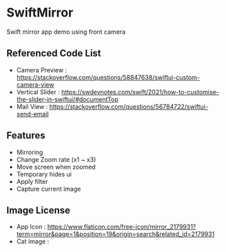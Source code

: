 # SwiftMirror
Swift mirror app demo using front camera

## Referenced Code List
- Camera Preview : https://stackoverflow.com/questions/58847638/swiftui-custom-camera-view
- Vertical Slider : https://swdevnotes.com/swift/2021/how-to-customise-the-slider-in-swiftui/#documentTop
- Mail View : https://stackoverflow.com/questions/56784722/swiftui-send-email

## Features
* Mirroring
* Change Zoom rate (x1 ~ x3)
* Move screen when zoomed
* Temporary hides ui
* Apply filter
* Capture current image

## Image License
- App Icon : https://www.flaticon.com/free-icon/mirror_2179931?term=mirror&page=1&position=19&origin=search&related_id=2179931
- Cat image : 
